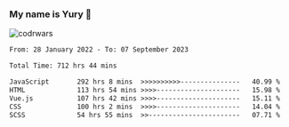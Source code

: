### My name is Yury 👋 
![codrwars](https://www.codewars.com/users/litury/badges/micro) 


<!--START_SECTION:waka-->

```txt
From: 28 January 2022 - To: 07 September 2023

Total Time: 712 hrs 44 mins

JavaScript       292 hrs 8 mins  >>>>>>>>>>---------------   40.99 %
HTML             113 hrs 54 mins >>>>---------------------   15.98 %
Vue.js           107 hrs 42 mins >>>>---------------------   15.11 %
CSS              100 hrs 2 mins  >>>>---------------------   14.04 %
SCSS             54 hrs 55 mins  >>-----------------------   07.71 %
```

<!--END_SECTION:waka-->

